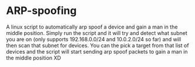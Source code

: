 # ARP-spoofing
A linux script to automatically arp spoof a device and gain a man in the middle position. Simply run the script and it will try and detect what subnet you are on (only supports 192.168.0.0/24 and 10.0.2.0/24 so far) and will then scan that subnet for devices. You can the pick a target from that list of devices and the script will start sending arp spoof packets to gain a man in the middle position XD
